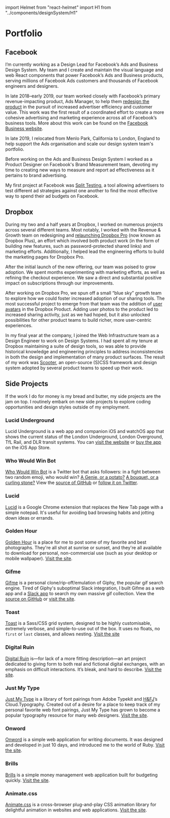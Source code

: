 import Helmet from "react-helmet"
import H1 from "../components/designSystem/H1"

<Helmet title="Portfolio" />

<H1>Portfolio</H1>

## Facebook

I’m currently working as a Design Lead for Facebook’s Ads and Business Design
System. My team and I create and maintain the visual language and web React
components that power Facebook’s Ads and Business products, serving millions of
Facebook Ads customers and thousands of Facebook engineers and designers.

In late 2018–early 2019, our team worked closely with Facebook’s primary
revenue-impacting product, Ads Manager, to help them [redesign the product](https://www.facebook.com/business/news/improving-ads-manager-and-business-manager)
in the pursuit of increased advertiser efficiency and customer value. This work
was the first result of a coordinated effort to create a more cohesive advertising
and marketing experience across all of Facebook’s business tools. More about this
work can be found on the [Facebook Business website](https://www.facebook.com/business/m/one-sheeters/DesigningBetterAdvertiserExperiences).

In late 2019, I relocated from Menlo Park, California to London, England to
help support the Ads organisation and scale our design system team's portfolio.

Before working on the Ads and Business Design System I worked as a Product Designer
on Facebook's Brand Measurement team, devoting my time to creating new ways to
measure and report ad effectiveness as it pertains to brand advertising.

My first project at Facebook was [Split
Testing](https://www.facebook.com/business/news/optimize-your-ads-with-split-testing?pnref=story),
a tool allowing advertisers to test different ad strategies against one another
to find the most effective way to spend their ad budgets on Facebook.

## Dropbox

During my two and a half years at Dropbox, I worked on numerous projects across
several different teams. Most notably, I worked with the Revenue & Growth team
on redesigning and [relaunching Dropbox
Pro](https://blogs.dropbox.com/dropbox/2014/08/introducing-more-powerful-dropbox-pro/)
(now known as Dropbox Plus), an effort which involved both product work (in the
form of building new features, such as password-protected shared links) and
marketing efforts. Additionally, I
helped lead the engineering efforts to build the marketing pages for Dropbox
Pro.

After the initial launch of the new offering, our team was poised to grow
adoption. We spent months experimenting with marketing efforts, as well as
refining the checkout experience. We saw a direct and substantial positive
impact on subscriptions through our improvements.

After working on Dropbox Pro, we spun off a small “blue sky” growth team to
explore how we could foster increased adoption of our sharing tools. The most
successful project to emerge from that team was the addition of [user
avatars](https://dribbble.com/shots/1972358-Faceholder) in the Dropbox Product.
Adding user photos to the product led to increased sharing activity, just as we
had hoped, but it also unlocked possibilities for other product teams to build
richer, more user-centric experiences.

In my final year at the company, I joined the Web Infrastructure team as a
Design Engineer to work on Design Systems. I had spent all my tenure at Dropbox
maintaining a suite of design tools, so was able to provide historical knowledge
and engineering principles to address inconsistencies in both the design and
implementation of many product surfaces. The result of my work was
[Scooter](http://dropbox.github.io/scooter/), an open-source (S)CSS framework
and design system adopted by several product teams to speed up their work.

## Side Projects

If the work I do for money is my bread and butter, my side projects are the jam
on top. I routinely embark on new side projects to explore coding opportunities
and design styles outside of my employment.

### Lucid Underground

Lucid Underground is a web app and companion iOS and watchOS app that shows the
current status of the London Underground, London Overground, TfL Rail, and DLR
transit systems. You can [visit the website](https://underground.lucid.toys/)
or [buy the app](https://apps.apple.com/gb/app/lucid-underground/id1491993114)
on the iOS App Store.

### Who Would Win Bot

[Who Would Win Bot](https://twitter.com/WhoWouldWinBot) is a Twitter bot that asks followers: in a fight between two random emoji, who would win? [A Genie, or a potato?](https://twitter.com/WhoWouldWinBot/status/1070173517528866817) [A bouquet, or a curling stone?](https://twitter.com/WhoWouldWinBot/status/1069992274665320448) View the [source of GitHub](https://github.com/daneden/who-would-win) or [follow it on Twitter](https://twitter.com/WhoWouldWinBot).

### Lucid

[Lucid](https://chrome.google.com/webstore/detail/lucid/achogfadpkcepkepcpegehpiiioihmik)
is a Google Chrome extension that replaces the New Tab page with a simple
notepad. It's useful for avoiding bad browsing habits and jotting down ideas or
errands.

### Golden Hour

[Golden Hour](https://goldenhour.photos) is a place for me to
post some of my favorite and best photographs. They're all shot at sunrise or
sunset, and they're all available to download for personal, non-commercial use
(such as your desktop or mobile wallpaper). [Visit the
site](https://goldenhour.photos).

### Gifme

[Gifme](https://gif.daneden.me) is a personal clone/rip-off/emulation
of Giphy, the popular gif search engine. Tired of Giphy's suboptimal Slack
integration, I built Gifme as a web app and a [Slack
app](https://gif.daneden.me/slack) to search my own massive gif collection. View
the [source on GitHub](https://github.com/daneden/gifme) or [visit the
site](https://gif.daneden.me).

### Toast

[Toast](http://daneden.github.io/Toast) is a Sass/CSS grid system,
designed to be highly customisable, extremely verbose, and simple-to-use out of
the box. It uses no floats, no `first` or `last` classes, and allows nesting.
[Visit the site](http://daneden.github.io/Toast)

### Digital Ruin

[Digital Ruin](http://digitalruin.tumblr.com/) is—for lack of a more
fitting description—an art project dedicated to giving form to both real and
fictional digital exchanges, with an emphasis on difficult interactions. It’s
bleak, and hard to describe. [Visit the site](http://digitalruin.tumblr.com/).

### Just My Type

[Just My Type](http://justmytype.co) is a library of font
pairings from Adobe Typekit and [H&FJ](class:caps)’s Cloud.Typography. Created
out of a desire for a place to keep track of my personal favorite web font
pairings, Just My Type has grown to become a popular typography resource for
many web designers. [Visit the site](http://justmytype.co).

### Onword

[Onword](http://onword.co) is a simple web application for writing documents. It
was designed and developed in just 10 days, and introduced me to the world of
Ruby. [Visit the site](http://onword.co).

### Brills

[Brills](http://brills.me) is a simple money management web application built
for budgeting quickly. [Visit the site](http://brills.me).

### Animate.css

[Animate.css](http://daneden.github.io/animate.css/) is a cross-browser
plug-and-play CSS animation library for delightful animation in websites and web
applications. [Visit the site](http://daneden.github.io/animate.css/).
